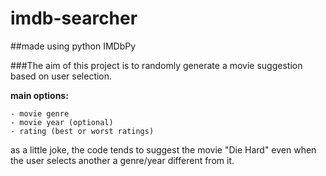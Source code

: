 # imdb-searcher

##made using python IMDbPy

###The aim of this project is to randomly generate a movie suggestion based on user selection. 

**main options:**
```
- movie genre
- movie year (optional)
- rating (best or worst ratings)
```


as a little joke, the code tends to suggest the movie "Die Hard" even when the user selects another a genre/year different from it.
